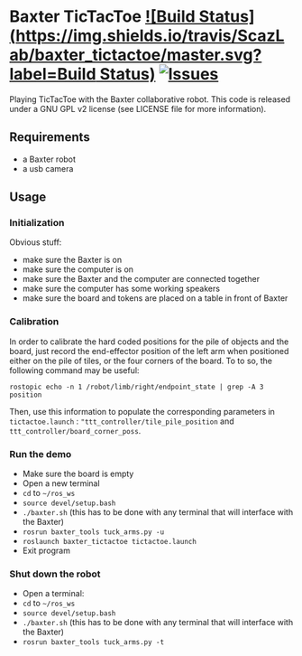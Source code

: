 # Baxter TicTacToe [![Build Status](https://img.shields.io/travis/ScazLab/baxter_tictactoe/master.svg?label=Build Status)](https://travis-ci.org/ScazLab/baxter_tictactoe) [![Issues](https://img.shields.io/github/issues/ScazLab/baxter_tictactoe.svg?label=Issues)](https://github.com/ScazLab/baxter_tictactoe/issues)

Playing TicTacToe with the Baxter collaborative robot.
This code is released under a GNU GPL v2 license (see LICENSE file for more information).

## Requirements

 * a Baxter robot
 * a usb camera

## Usage

### Initialization

Obvious stuff:

 * make sure the Baxter is on
 * make sure the computer is on
 * make sure the Baxter and the computer are connected together
 * make sure the computer has some working speakers
 * make sure the board and tokens are placed on a table in front of Baxter

### Calibration

In order to calibrate the hard coded positions for the pile of objects and the board, just record the end-effector position of the left arm when positioned either on the pile of tiles, or the four corners of the board. To to so, the following command may be useful:

```
rostopic echo -n 1 /robot/limb/right/endpoint_state | grep -A 3 position
```

Then, use this information to populate the corresponding parameters in `tictactoe.launch` : `"ttt_controller/tile_pile_position` and `ttt_controller/board_corner_poss`.

### Run the demo

 * Make sure the board is empty
 * Open a new terminal
 * `cd` to `~/ros_ws`
 * `source devel/setup.bash`
 * `./baxter.sh` (this has to be done with any terminal that will interface with the Baxter)
 * `rosrun baxter_tools tuck_arms.py -u`
 * `roslaunch baxter_tictactoe tictactoe.launch`
 * Exit program

### Shut down the robot

 * Open a terminal:
 * `cd` to `~/ros_ws`
 * `source devel/setup.bash`
 * `./baxter.sh` (this has to be done with any terminal that will interface with the Baxter)
 * `rosrun baxter_tools tuck_arms.py -t`


